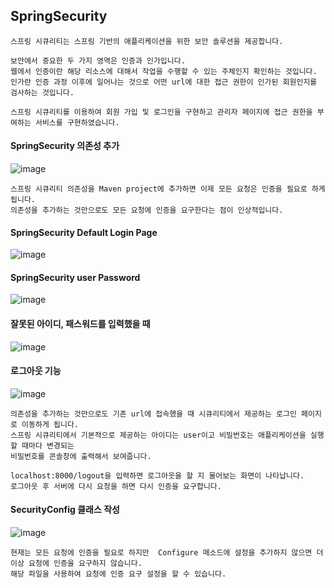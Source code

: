 ## SpringSecurity
```
스프링 시큐리티는 스프링 기반의 애플리케이션을 위한 보안 솔루션을 제공합니다.

보안에서 중요한 두 가지 영역은 인증과 인가입니다.
웹에서 인증이란 해당 리소스에 대해서 작업을 수행할 수 있는 주체인지 확인하는 것입니다.
인가란 인증 과정 이후에 일어나는 것으로 어떤 url에 대한 접근 권한이 인가된 회원인지를 검사하는 것입니다.

스프링 시큐리티를 이용하여 회원 가입 및 로그인을 구현하고 관리자 페이지에 접근 권한을 부여하는 서비스를 구현하였습니다.
```
#### SpringSecurity 의존성 추가
![image](https://github.com/mr-won/Shopping_Mall/assets/58906858/67e18822-3968-465a-b2fb-1649ad666a0a)
```
스프링 시큐리티 의존성을 Maven project에 추가하면 이제 모든 요청은 인증을 필요로 하게 됩니다.
의존성을 추가하는 것만으로도 모든 요청에 인증을 요구한다는 점이 인상적입니다.
```
#### SpringSecurity Default Login Page
![image](https://github.com/mr-won/Shopping_Mall/assets/58906858/f4d7f7d0-25b9-4c33-b1b8-25f97664601c)
#### SpringSecurity user Password
![image](https://github.com/mr-won/Shopping_Mall/assets/58906858/cacc6d08-54bf-498f-811a-5b78ba3f244c)
#### 잘못된 아이디, 패스워드를 입력했을 때
![image](https://github.com/mr-won/Shopping_Mall/assets/58906858/2820a136-c8f1-4ffd-80f0-e542d9a7a334)
#### 로그아웃 기능
![image](https://github.com/mr-won/Shopping_Mall/assets/58906858/60cd38c4-1a33-40fa-94a0-2c340876e384)
```
의존성을 추가하는 것만으로도 기존 url에 접속했을 때 시큐리티에서 제공하는 로그인 페이지로 이동하게 됩니다.
스프링 시큐리티에서 기본적으로 제공하는 아이디는 user이고 비밀번호는 애플리케이션을 실행할 때마다 변경되는
비밀번호를 콘솔창에 출력해서 보여줍니다.

localhost:8000/logout을 입력하면 로그아웃을 할 지 물어보는 화면이 나타납니다.
로그아웃 후 서버에 다시 요청을 하면 다시 인증을 요구합니다.
```
#### SecurityConfig 클래스 작성
![image](https://github.com/mr-won/Shopping_Mall/assets/58906858/ea6c23b8-72f5-4a01-967c-aaab57fc7c56)
```
현재는 모든 요청에 인증을 필요로 하지만  Configure 메소드에 설정을 추가하지 않으면 더 이상 요청에 인증을 요구하지 않습니다.
해당 파일을 사용하여 요청에 인증 요구 설정을 할 수 있습니다.
```


